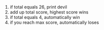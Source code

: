1. if total equals 26, print devil
2. add up total score, highest score wins
3. if total equals 4, automatically win
4. if you reach max score, automatically loses
